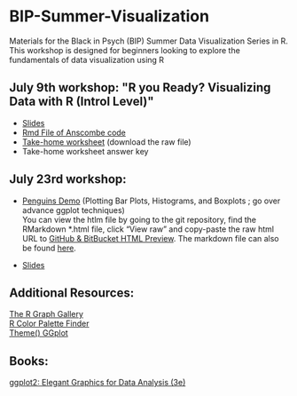 # BIP-Summer-Visualization
Materials for the Black in Psych (BIP) Summer Data Visualization Series in R.  This workshop is designed for beginners looking to explore the fundamentals of data visualization using R

## July 9th workshop: "R you Ready? Visualizing Data with R (Introl Level)"
- [Slides](https://github.com/sadtangerine/BIP-Summer-Visualization/blob/main/Data%20Viz%20Workshop%201%20.pdf)
- [Rmd File of Anscombe code](https://github.com/sadtangerine/BIP-Summer-Visualization/blob/main/Anscombe_Workshop_DEMO.Rmd)
- [Take-home worksheet](https://github.com/sadtangerine/BIP-Summer-Visualization/blob/main/Workshop%20TakeHome.Rmd) (download the raw file)
- Take-home worksheet answer key

## July 23rd workshop:
- [Penguins Demo](https://github.com/sadtangerine/BIP-Summer-Visualization/blob/main/Data-Viz-Workshop-2-Penguins.html) (Plotting Bar Plots, Histograms, and Boxplots ; go over advance ggplot techniques)  
      You can view the htlm file by going to the git repository, find the RMarkdown *.html file, click “View raw” and copy-paste the raw html URL to [GitHub & BitBucket HTML Preview](https://htmlpreview.github.io/).
     The markdown file can also be found [here](https://github.com/sadtangerine/BIP-Summer-Visualization/blob/main/Data%20Viz%20Workshop%202%20Penguins.Rmd).

- [Slides](https://github.com/sadtangerine/BIP-Summer-Visualization/blob/main/Data%20Viz%20Workshop%202.pdf)
  
## Additional Resources:  
[The R Graph Gallery](https://r-graph-gallery.com/)  
[R Color Palette Finder](https://r-graph-gallery.com/color-palette-finder)  
[Theme() GGplot](https://ggplot2.tidyverse.org/reference/theme.html)

## Books:  
[ggplot2: Elegant Graphics for Data Analysis (3e)](https://ggplot2-book.org/)

